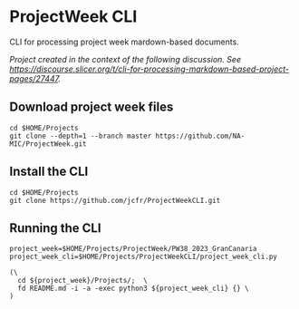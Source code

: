 # ProjectWeek CLI

CLI for processing project week mardown-based documents.

_Project created in the context of the following discussion. See https://discourse.slicer.org/t/cli-for-processing-markdown-based-project-pages/27447._

## Download project week files

```
cd $HOME/Projects
git clone --depth=1 --branch master https://github.com/NA-MIC/ProjectWeek.git
```

## Install the CLI

```
cd $HOME/Projects
git clone https://github.com/jcfr/ProjectWeekCLI.git
```


## Running the CLI

```
project_week=$HOME/Projects/ProjectWeek/PW38_2023_GranCanaria
project_week_cli=$HOME/Projects/ProjectWeekCLI/project_week_cli.py

(\
  cd ${project_week}/Projects/;  \
  fd README.md -i -a -exec python3 ${project_week_cli} {} \
)
```


